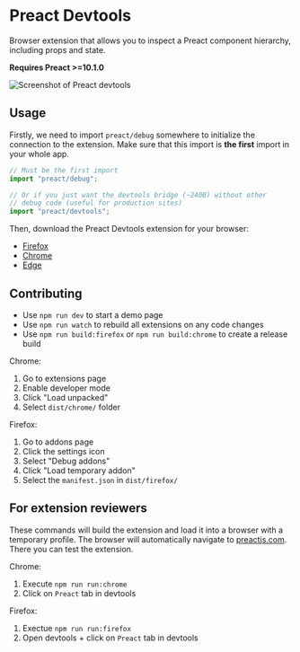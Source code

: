 # Preact Devtools

Browser extension that allows you to inspect a Preact component hierarchy,
including props and state.

**Requires Preact >=10.1.0**

![Screenshot of Preact devtools](media/preact-chrome-light.png)

## Usage

Firstly, we need to import `preact/debug` somewhere to initialize the connection
to the extension. Make sure that this import is **the first** import in your
whole app.

```javascript
// Must be the first import
import "preact/debug";

// Or if you just want the devtools bridge (~240B) without other
// debug code (useful for production sites)
import "preact/devtools";
```

Then, download the Preact Devtools extension for your browser:

- [Firefox](https://addons.mozilla.org/en-US/firefox/addon/preact-devtools/)
- [Chrome](https://chrome.google.com/webstore/detail/preact-developer-tools/ilcajpmogmhpliinlbcdebhbcanbghmd)
- [Edge](https://microsoftedge.microsoft.com/addons/detail/hdkhobcafnfejjieimdkmjaiihkjpmhk)

## Contributing

- Use `npm run dev` to start a demo page
- Use `npm run watch` to rebuild all extensions on any code changes
- Use `npm run build:firefox` or `npm run build:chrome` to create a release
  build

Chrome:

1. Go to extensions page
2. Enable developer mode
3. Click "Load unpacked"
4. Select `dist/chrome/` folder

Firefox:

1. Go to addons page
2. Click the settings icon
3. Select "Debug addons"
4. Click "Load temporary addon"
5. Select the `manifest.json` in `dist/firefox/`

## For extension reviewers

These commands will build the extension and load it into a browser with a
temporary profile. The browser will automatically navigate to
[preactjs.com](https://preactjs.com). There you can test the extension.

Chrome:

1. Execute `npm run run:chrome`
2. Click on `Preact` tab in devtools

Firefox:

1. Exectue `npm run run:firefox`
2. Open devtools + click on `Preact` tab in devtools

